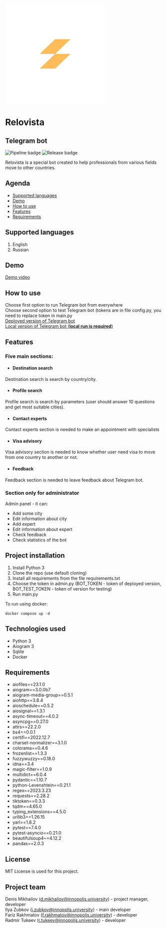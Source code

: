 ![Relovista][relovista-logo]
# Relovista
## Telegram bot

![Pipeline badge][badge-pipeline]
![Release badge][badge-release]

Relovista is a special bot created to help professionals from various fields move to other countries.

## Agenda
* [Supported languages](#supported-languages)
* [Demo](#demo)
* [How to use](#how-to-use)
* [Features](#features)
* [Requirements](#requirements)

## Supported languages
1) English
2) Russian

## Demo
[Demo video][demo-link]


## How to use
Choose first option to run Telegram bot from everywhere<br>
Choose second option to test Telegram bot (tokens are in file config.py, you need to replace token in main.py<br>
[Deployed version of Telegram bot][telegram-bot-link]<br>
[Local version of Telegram bot (**local run is required**)][telegram-test-bot-link]


## Features

### Five main sections:
* #### Destination search<br>
Destination search is search by country/city.
* #### Profile search<br>
Profile search is search by parameters (user should answer 10 questions and get most suitable cities).
* #### Contact experts<br>
Contact experts section is needed to make an appointment with specialists
* #### Visa advisory
Visa advisory section is needed to know whether user need visa to move from one country to another or not.
* #### Feedback
Feedback section is needed to leave feedback about Telegram bot.

### Section only for administrator<br>
Admin panel - it can:
* Add some city
* Edit information about city
* Add expert
* Edit information about expert
* Check feedback
* Check statistics of the bot

## Project installation
1. Install Python 3
2. Clone the repo (use default cloning)
3. Install all requirements from the file requirements.txt
4. Choose the token in admin.py (BOT_TOKEN - token of deployed version, BOT_TEST_TOKEN - token of version for testing)
5. Run main.py

To run using docker:
```
docker compose up -d
```

## Technologies used
* Python 3
* Aiogram 3
* Sqlite
* Docker

## Requirements
* aiofiles==23.1.0
* aiogram==3.0.0b7
* aiogram-media-group==0.5.1
* aiohttp==3.8.4
* aioschedule==0.5.2
* aiosignal==1.3.1
* async-timeout==4.0.2
* asyncpg==0.27.0
* attrs==22.2.0
* bs4==0.0.1
* certifi==2022.12.7
* charset-normalizer==3.1.0
* colorama==0.4.6
* frozenlist==1.3.3
* fuzzywuzzy==0.18.0
* idna==3.4
* magic-filter==1.0.9
* multidict==6.0.4
* pydantic==1.10.7
* python-Levenshtein==0.21.1
* regex==2023.3.23
* requests==2.28.2
* tiktoken==0.3.3
* tqdm==4.65.0
* typing_extensions==4.5.0
* urllib3==1.26.15
* yarl==1.8.2
* pytest==7.4.0
* pytest-asyncio==0.21.0
* beautifulsoup4~=4.12.2
* pandas==2.0.3

## License
MIT License is used for this project.

## Project team
Denis Mikhailov (d.mikhailov@innopolis.university) - project manager, developer<br>
Ilya Zubkov (i.zubkov@innopolis.university) - main developer<br>
Fariz Rakhmatov (f.rakhmatov@innopolis.university) - developer<br>
Radmir Tukeev (r.tukeev@innopolis.university) - developer


[relovista-logo]: README_IMG/logo.jpg
[badge-pipeline]: https://gitlab.pg.innopolis.university/i.zubkov/RelovistaBot/badges/main/pipeline.svg
[badge-release]: https://gitlab.pg.innopolis.university/i.zubkov/RelovistaBot/-/badges/release.svg
[demo-link]: https://youtu.be/SyeyZ7iwCz8
[telegram-bot-link]: https://t.me/RelovistaBot
[telegram-test-bot-link]: https://t.me/RelovistaTestBot

